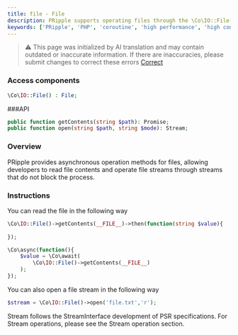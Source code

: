 ```yaml
---
title: file - File
description: PRipple supports operating files through the \Co\IO::File() method, which is used to handle file read and write operations.
keywords: ['PRipple', 'PHP', 'coroutine', 'high performance', 'high concurrency', 'file', 'IO']
---
```


> ⚠️ This page was initialized by AI translation and may contain outdated or inaccurate information. If there are
> inaccuracies, please submit changes to correct these errors [Correct](https://github.com/cloudtay/p-ripple-documents)

### Access components

```php
\Co\IO::File() : File;
```

###API

```php
public function getContents(string $path): Promise;
public function open(string $path, string $mode): Stream;
```

### Overview

PRipple provides asynchronous operation methods for files, allowing developers to read file contents and operate file
streams through streams that do not block the process.

### Instructions

You can read the file in the following way

```php
\Co\IO::File()->getContents(__FILE__)->then(function(string $value){
    
});
```

```php
\Co\async(function(){
    $value = \Co\await(
        \Co\IO::File()->getContents(__FILE__)
    );
});
```

You can also open a file stream in the following way

```php
$stream = \Co\IO::File()->open('file.txt','r');
```

Stream follows the StreamInterface development of PSR specifications. For Stream operations, please see the Stream
operation section.
